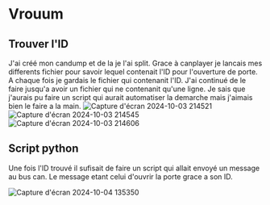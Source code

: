 # Vrouum
## Trouver l'ID
J'ai créé mon candump et de la je l'ai split.
Grace à canplayer je lancais mes differents fichier pour savoir lequel contenait l'ID pour l'ouverture de porte.
A chaque fois je gardais le fichier qui contenanit l'ID.
J'ai continué de le faire jusqu'a avoir un fichier qui ne contenanit qu'une ligne.
Je sais que j'aurais pu faire un script qui aurait automatiser la demarche mais j'aimais bien le faire a la main.
![Capture d'écran 2024-10-03 214521](https://github.com/user-attachments/assets/21bf2e36-53a2-4cd8-97df-066fbb35f328)
![Capture d'écran 2024-10-03 214545](https://github.com/user-attachments/assets/142321f4-7807-4dbc-bd44-a59a7f0b9ce4)
![Capture d'écran 2024-10-03 214606](https://github.com/user-attachments/assets/a640e6d6-3688-4dd0-9597-a16fafebf7b3)

## Script python
Une fois l'ID trouvé il sufisait de faire un script qui allait envoyé un message au bus can. Le message etant celui d'ouvrir la porte grace a son ID.

![Capture d'écran 2024-10-04 135350](https://github.com/user-attachments/assets/8f1d82d1-dfbc-45ec-b017-99f0c32b6f52)
